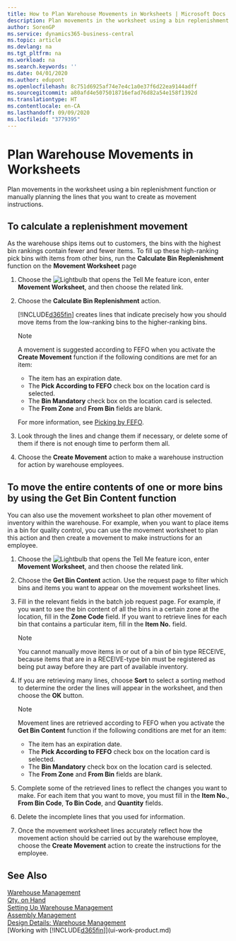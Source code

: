 ```yaml
---
title: How to Plan Warehouse Movements in Worksheets | Microsoft Docs
description: Plan movements in the worksheet using a bin replenishment function or manually planning the lines that you want to create as movement instructions.
author: SorenGP
ms.service: dynamics365-business-central
ms.topic: article
ms.devlang: na
ms.tgt_pltfrm: na
ms.workload: na
ms.search.keywords: ''
ms.date: 04/01/2020
ms.author: edupont
ms.openlocfilehash: 8c751d6925af74e7e4c1a0e37f6d22ea9144adff
ms.sourcegitcommit: a80afd4e5075018716efad76d82a54e158f1392d
ms.translationtype: HT
ms.contentlocale: en-CA
ms.lasthandoff: 09/09/2020
ms.locfileid: "3779395"
---
```

# <a name="plan-warehouse-movements-in-worksheets"></a>Plan Warehouse Movements in Worksheets
Plan movements in the worksheet using a bin replenishment function or manually planning the lines that you want to create as movement instructions.  

## <a name="to-calculate-a-replenishment-movement"></a>To calculate a replenishment movement  
As the warehouse ships items out to customers, the bins with the highest bin rankings contain fewer and fewer items. To fill up these high-ranking pick bins with items from other bins, run the **Calculate Bin Replenishment** function on the **Movement Worksheet** page

1.  Choose the ![Lightbulb that opens the Tell Me feature](media/ui-search/search_small.png "Tell me what you want to do") icon, enter **Movement Worksheet**, and then choose the related link.  
2.  Choose the **Calculate Bin Replenishment** action.  

    [!INCLUDE[d365fin](includes/d365fin_md.md)] creates lines that indicate precisely how you should move items from the low-ranking bins to the higher-ranking bins.  

    > [!NOTE]  
    >  A movement is suggested according to FEFO when you activate the **Create Movement** function if the following conditions are met for an item:  
    >   
    >  -   The item has an expiration date.  
    > -   The **Pick According to FEFO** check box on the location card is selected.  
    > -   The **Bin Mandatory** check box on the location card is selected.  
    > -   The **From Zone** and **From Bin** fields are blank.  

    For more information, see [Picking by FEFO](warehouse-picking-by-fefo.md).  

3.  Look through the lines and change them if necessary, or delete some of them if there is not enough time to perform them all.  
4.  Choose the **Create Movement** action to make a warehouse instruction for action by warehouse employees.  

## <a name="to-move-the-entire-contents-of-one-or-more-bins-by-using-the-get-bin-content-function"></a>To move the entire contents of one or more bins by using the Get Bin Content function  
You can also use the movement worksheet to plan other movement of inventory within the warehouse. For example, when you want to place items in a bin for quality control, you can use the movement worksheet to plan this action and then create a movement to make instructions for an employee.  

1.  Choose the ![Lightbulb that opens the Tell Me feature](media/ui-search/search_small.png "Tell me what you want to do") icon, enter **Movement Worksheet**, and then choose the related link.  
2.  Choose the **Get Bin Content** action. Use the request page to filter which bins and items you want to appear on the movement worksheet lines.  
3.  Fill in the relevant fields in the batch job request page. For example, if you want to see the bin content of all the bins in a certain zone at the location, fill in the **Zone Code** field. If you want to retrieve lines for each bin that contains a particular item, fill in the **Item No.** field.  

    > [!NOTE]  
    >  You cannot manually move items in or out of a bin of bin type RECEIVE, because items that are in a RECEIVE-type bin must be registered as being put away before they are part of available inventory.  

4.  If you are retrieving many lines, choose **Sort** to select a sorting method to determine the order the lines will appear in the worksheet, and then choose the **OK** button.  

    > [!NOTE]  
    >  Movement lines are retrieved according to FEFO when you activate the **Get Bin Content** function if the following conditions are met for an item:  
    >   
    >  -   The item has an expiration date.  
    > -   The **Pick According to FEFO** check box on the location card is selected.  
    > -   The **Bin Mandatory** check box on the location card is selected.  
    > -   The **From Zone** and **From Bin** fields are blank.  

5.  Complete some of the retrieved lines to reflect the changes you want to make. For each item that you want to move, you must fill in the **Item No.**, **From Bin Code**, **To Bin Code**, and **Quantity** fields.  
6.  Delete the incomplete lines that you used for information.  
7.  Once the movement worksheet lines accurately reflect how the movement action should be carried out by the warehouse employee, choose the **Create Movement** action to create the instructions for the employee.  

## <a name="see-also"></a>See Also  
[Warehouse Management](warehouse-manage-warehouse.md)  
[Qty. on Hand](inventory-manage-inventory.md)  
[Setting Up Warehouse Management](warehouse-setup-warehouse.md)     
[Assembly Management](assembly-assemble-items.md)    
[Design Details: Warehouse Management](design-details-warehouse-management.md)  
[Working with [!INCLUDE[d365fin](includes/d365fin_md.md)]](ui-work-product.md)
